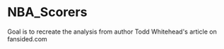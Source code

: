 # NBA_Scorers
Goal is to recreate the analysis from author Todd Whitehead's article on fansided.com
